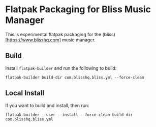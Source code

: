 # Flatpak Packaging for Bliss Music Manager

This is experimental flatpak packaging for the (bliss)[https://www.blisshq.com] music manager.

## Build

Install `flatpak-builder` and run the following to build:

```shell
flatpak-builder build-dir com.blisshq.bliss.yml --force-clean
```

## Local Install

If you want to build and install, then run:

```shell
flatpak-builder --user --install --force-clean build-dir com.blisshq.bliss.yml
```
